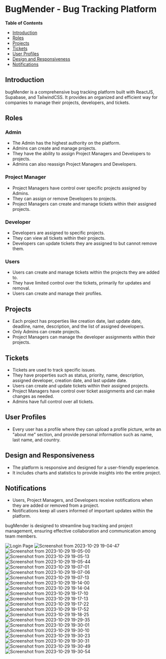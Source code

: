 # BugMender - Bug Tracking Platform

**Table of Contents**
- [Introduction](#introduction)
- [Roles](#roles)
- [Projects](#projects)
- [Tickets](#tickets)
- [User Profiles](#user-profiles)
- [Design and Responsiveness](#design-and-responsiveness)
- [Notifications](#notifications)

## Introduction

bugMender is a comprehensive bug tracking platform built with ReactJS, Supabase, and TailwindCSS. It provides an organized and efficient way for companies to manage their projects, developers, and tickets.

## Roles

### Admin
- The Admin has the highest authority on the platform.
- Admins can create and manage projects.
- They have the ability to assign Project Managers and Developers to projects.
- Admins can also reassign Project Managers and Developers.

### Project Manager
- Project Managers have control over specific projects assigned by Admins.
- They can assign or remove Developers to projects.
- Project Managers can create and manage tickets within their assigned projects.

### Developer
- Developers are assigned to specific projects.
- They can view all tickets within their projects.
- Developers can update tickets they are assigned to but cannot remove them.

### Users
- Users can create and manage tickets within the projects they are added to.
- They have limited control over the tickets, primarily for updates and removal.
- Users can create and manage their profiles.

## Projects

- Each project has properties like creation date, last update date, deadline, name, description, and the list of assigned developers.
- Only Admins can create projects.
- Project Managers can manage the developer assignments within their projects.

## Tickets

- Tickets are used to track specific issues.
- They have properties such as status, priority, name, description, assigned developer, creation date, and last update date.
- Users can create and update tickets within their assigned projects.
- Project Managers have control over ticket assignments and can make changes as needed.
- Admins have full control over all tickets.

## User Profiles

- Every user has a profile where they can upload a profile picture, write an "about me" section, and provide personal information such as name, last name, and country.

## Design and Responsiveness

- The platform is responsive and designed for a user-friendly experience.
- It includes charts and statistics to provide insights into the entire project.

## Notifications

- Users, Project Managers, and Developers receive notifications when they are added or removed from a project.
- Notifications keep all users informed of important updates within the platform.

bugMender is designed to streamline bug tracking and project management, ensuring effective collaboration and communication among team members.


![Login Page](https://github.com/abdo286/bug_mender/assets/123945345/88f21056-c864-4815-ad3a-b9ddb087f8ed)
![Screenshot from 2023-10-29 19-04-47](https://github.com/abdo286/bug_mender/assets/123945345/34d39dd3-ec6c-4bae-846d-5cac84853749)
![Screenshot from 2023-10-29 19-05-00](https://github.com/abdo286/bug_mender/assets/123945345/4019689d-a89d-457b-90dd-bc8fa52e0f38)
![Screenshot from 2023-10-29 19-05-13](https://github.com/abdo286/bug_mender/assets/123945345/309d42db-49ff-4e20-a408-b8d69931724b)
![Screenshot from 2023-10-29 19-05-44](https://github.com/abdo286/bug_mender/assets/123945345/d8d78709-9c71-40e2-b652-188849332328)
![Screenshot from 2023-10-29 19-07-01](https://github.com/abdo286/bug_mender/assets/123945345/6e3ee8fa-7bb9-4aa6-9393-b6d4586fbfa2)
![Screenshot from 2023-10-29 19-07-06](https://github.com/abdo286/bug_mender/assets/123945345/f45270c5-57bb-42e9-a15e-2cc0b329730c)
![Screenshot from 2023-10-29 19-07-13](https://github.com/abdo286/bug_mender/assets/123945345/1b07c8ef-91d2-412f-9ec3-e09754991edb)
![Screenshot from 2023-10-29 19-14-00](https://github.com/abdo286/bug_mender/assets/123945345/f45bc114-de87-41b0-ac79-6f20325ed38a)
![Screenshot from 2023-10-29 19-14-04](https://github.com/abdo286/bug_mender/assets/123945345/bc488fd6-858e-42ce-8fa1-66a919d9b618)
![Screenshot from 2023-10-29 19-17-10](https://github.com/abdo286/bug_mender/assets/123945345/0605a04a-c1d2-4028-a83b-2ed6c5a6d46d)
![Screenshot from 2023-10-29 19-17-13](https://github.com/abdo286/bug_mender/assets/123945345/e744c41e-89a1-4db7-b144-2575302f7bef)
![Screenshot from 2023-10-29 19-17-22](https://github.com/abdo286/bug_mender/assets/123945345/41c169fc-7dfa-46f0-86e7-ab6001036fcd)
![Screenshot from 2023-10-29 19-17-52](https://github.com/abdo286/bug_mender/assets/123945345/86d15483-9b84-4852-8ad3-8f595d2638e2)
![Screenshot from 2023-10-29 19-18-25](https://github.com/abdo286/bug_mender/assets/123945345/90bbc3d1-d4e0-455e-919e-60338df6876a)
![Screenshot from 2023-10-29 19-29-35](https://github.com/abdo286/bug_mender/assets/123945345/140b663c-bd69-4743-b06c-98f179f5ebee)
![Screenshot from 2023-10-29 19-30-01](https://github.com/abdo286/bug_mender/assets/123945345/d41e8e21-512c-4c67-8f2f-c89a92858b04)
![Screenshot from 2023-10-29 19-30-10](https://github.com/abdo286/bug_mender/assets/123945345/5821da13-7fee-4a5c-8cde-c9db2d1e8bd4)
![Screenshot from 2023-10-29 19-30-23](https://github.com/abdo286/bug_mender/assets/123945345/78a7a49a-1a4b-4384-bc4c-d3fa7989144c)
![Screenshot from 2023-10-29 19-30-31](https://github.com/abdo286/bug_mender/assets/123945345/5af72293-3b56-4821-a780-8b697d939421)
![Screenshot from 2023-10-29 19-30-49](https://github.com/abdo286/bug_mender/assets/123945345/6a493bf2-df09-4af7-9a43-07e5e2dd388c)
![Screenshot from 2023-10-29 19-30-54](https://github.com/abdo286/bug_mender/assets/123945345/88c5b5c4-db5c-4196-a48f-16fe0e1416c2)
